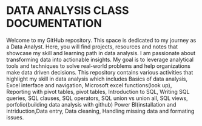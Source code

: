 # DATA ANALYSIS CLASS DOCUMENTATION
Welcome to my GitHub repository. This space is dedicated to my journey as a Data Analyst. 
Here, you will find projects, resources and notes that showcase my skill and learning path in data analysis.
I am passionate about transforming data into actionable insights. 
My goal is to leverage analytical tools and techniques to solve real-world problems and help organizations make data driven decisions.
This repository contains various activities that highlight my skill in data analysis which includes Basics of data analysis, Excel interface and navigation, Microsoft excel functions(look up), Reporting with pivot tables, pivot tables, Introduction to SQL, Writing SQL queries, SQL clauses, SQL operators, SQL union vs union all, SQL views, porfolio(building data analysis with github) Power BI(installation and intriduction,Data entry, Data cleaning, Handling missing data and formating issues.

